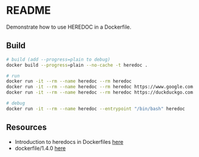 # README

Demonstrate how to use HEREDOC in a Dockerfile.

## Build

```sh
# build (add --progress=plain to debug)
docker build --progress=plain --no-cache -t heredoc .

# run
docker run -it --rm --name heredoc --rm heredoc
docker run -it --rm --name heredoc --rm heredoc https://www.google.com
docker run -it --rm --name heredoc --rm heredoc https://duckduckgo.com

# debug
docker run -it --rm --name heredoc --entrypoint "/bin/bash" heredoc
```

## Resources

* Introduction to heredocs in Dockerfiles [here](https://www.docker.com/blog/introduction-to-heredocs-in-dockerfiles/)
* dockerfile/1.4.0 [here](https://github.com/moby/buildkit/releases/tag/dockerfile%2F1.4.0)